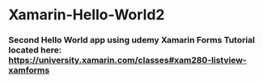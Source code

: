 # Xamarin-Hello-World2

### Second Hello World app using udemy Xamarin Forms Tutorial located here: https://university.xamarin.com/classes#xam280-listview-xamforms
